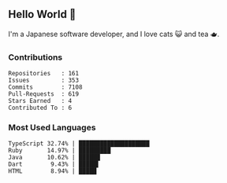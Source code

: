 ## Hello World 👋

I'm a Japanese software developer, and I love cats 😺 and tea 🫖.

### Contributions

    Repositories   : 161
    Issues         : 353
    Commits        : 7108
    Pull-Requests  : 619
    Stars Earned   : 4
    Contributed To : 6

### Most Used Languages

    TypeScript 32.74% | ████████████████████
    Ruby       14.97% | █████████
    Java       10.62% | ██████
    Dart        9.43% | █████▌
    HTML        8.94% | █████
